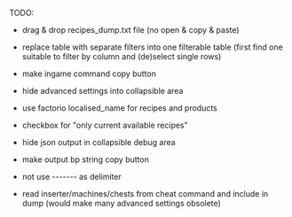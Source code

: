 TODO:

- drag & drop recipes_dump.txt file (no open & copy & paste)
- replace table with separate filters into one filterable table (first find one suitable to filter by column and (de)select single rows)
- make ingame command copy button
- hide advanced settings into collapsible area
- use factorio localised_name for recipes and products
- checkbox for "only current available recipes"
- hide json output in collapsible debug area
- make output bp string copy button
- not use ------- as delimiter

- read inserter/machines/chests from cheat command and include in dump (would make many advanced settings obsolete)
